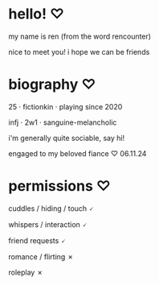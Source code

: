 # hello! ♡

my name is ren (from the word rencounter)

nice to meet you! i hope we can be friends

# biography ♡

25 · fictionkin · playing since 2020

infj · 2w1 · sanguine-melancholic

i'm generally quite sociable, say hi!

engaged to my beloved fiance ♡ 06.11.24

# permissions ♡

cuddles / hiding / touch 🗸

whispers / interaction 🗸

friend requests 🗸

romance / flirting ✗

roleplay ✗
